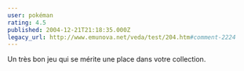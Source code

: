 ```yaml
---
user: pokéman
rating: 4.5
published: 2004-12-21T21:18:35.000Z
legacy_url: http://www.emunova.net/veda/test/204.htm#comment-2224
---
```

Un très bon jeu qui se mérite une place dans votre collection.
